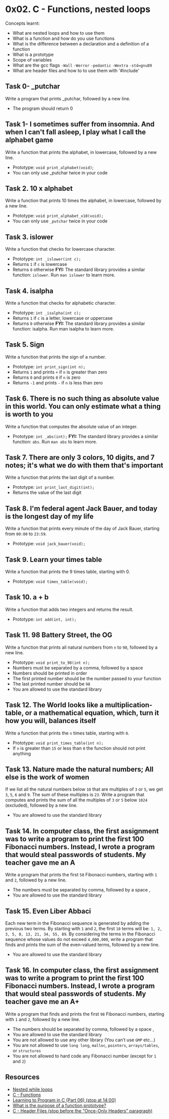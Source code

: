 # 0x02. C - Functions, nested loops
Concepts learnt:
- What are nested loops and how to use them
- What is a function and how do you use functions
- What is the difference between a declaration and a definition of a function
- What is a prototype
- Scope of variables
- What are the gcc flags `-Wall` `-Werror` `-pedantic` `-Wextra` `-std=gnu89`
- What are header files and how to to use them with '#include'
  
## Task 0- _putchar
Write a program that prints _putchar, followed by a new line.
- The program should return 0

## Task 1- I sometimes suffer from insomnia. And when I can't fall asleep, I play what I call the alphabet game
Write a function that prints the alphabet, in lowercase, followed by a new line.
- Prototype: `void print_alphabet(void)`;
- You can only use _putchar twice in your code
## Task 2. 10 x alphabet
Write a function that prints 10 times the alphabet, in lowercase, followed by a new line.
- Prototype: `void print_alphabet_x10(void);`
- You can only use `_putchar` twice in your code
## Task 3. islower
Write a function that checks for lowercase character.
- Prototype: `int _islower(int c);`
- Returns `1` if `c` is lowercase
- Returns `0` otherwise
**FYI:** The standard library provides a similar function: `islower`. Run `man islower` to learn more.
## Task 4. isalpha
Write a function that checks for alphabetic character.
- Prototype:  `int _isalpha(int c);`
- Returns `1` if `c` is a letter, lowercase or uppercase
- Returns `0` otherwise
**FYI:** The standard library provides a similar function: isalpha. Run man isalpha to learn more.
## Task 5. Sign
Write a function that prints the sign of a number.
- Prototype: `int print_sign(int n);`
- Returns `1` and prints `+` if `n` is greater than zero
- Returns `0` and prints `0` if `n` is zero
- Returns `-1` and prints `-` if `n` is less than zero
## Task 6. There is no such thing as absolute value in this world. You can only estimate what a thing is worth to you
Write a function that computes the absolute value of an integer.
- Prototype: `int _abs(int);`
**FYI:** The standard library provides a similar function: `abs`. Run `man abs` to learn more.
## Task 7. There are only 3 colors, 10 digits, and 7 notes; it's what we do with them that's important
Write a function that prints the last digit of a number.
- Prototype: `int print_last_digit(int);`
- Returns the value of the last digit
## Task 8. I'm federal agent Jack Bauer, and today is the longest day of my life
Write a function that prints every minute of the day of Jack Bauer, starting from `00:00` to `23:59`.
- Prototype: `void jack_bauer(void);`
## Task 9. Learn your times table
Write a function that prints the 9 times table, starting with 0.
- Prototype: `void times_table(void);`
## Task 10. a + b
Write a function that adds two integers and returns the result.
- Prototype:  `int add(int, int);`
## Task 11. 98 Battery Street, the OG
Write a function that prints all natural numbers from `n` to `98`, followed by a new line.
- Prototype: `void print_to_98(int n);`
- Numbers must be separated by a comma, followed by a space
- Numbers should be printed in order
- The first printed number should be the number passed to your function
- The last printed number should be `98`
- You are allowed to use the standard library
## Task 12. The World looks like a multiplication-table, or a mathematical equation, which, turn it how you will, balances itself
Write a function that prints the `n` times table, starting with `0`.
- Prototype: `void print_times_table(int n);`
- If `n` is greater than `15` or less than `0` the function should not print anything
## Task 13. Nature made the natural numbers; All else is the work of women
If we list all the natural numbers below `10` that are multiples of `3` or `5`, we get `3`, `5`, `6` and `9`. The sum of these multiples is `23`. Write a program that computes and prints the sum of all the multiples of `3` or `5` below `1024` (excluded), followed by a new line.
- You are allowed to use the standard library
## Task 14. In computer class, the first assignment was to write a program to print the first 100 Fibonacci numbers. Instead, I wrote a program that would steal passwords of students. My teacher gave me an A
Write a program that prints the first `50` Fibonacci numbers, starting with `1` and `2`, followed by a new line.
- The numbers must be separated by comma, followed by a space , 
- You are allowed to use the standard library
## Task 15. Even Liber Abbaci
Each new term in the Fibonacci sequence is generated by adding the previous two terms. By starting with `1` and `2`, the first `10` terms will be: `1, 2, 3, 5, 8, 13, 21, 34, 55, 89`. By considering the terms in the Fibonacci sequence whose values do not exceed `4,000,000`, write a program that finds and prints the sum of the even-valued terms, followed by a new line.
- You are allowed to use the standard library
## Task 16. In computer class, the first assignment was to write a program to print the first 100 Fibonacci numbers. Instead, I wrote a program that would steal passwords of students. My teacher gave me an A+
Write a program that finds and prints the first `98` Fibonacci numbers, starting with `1` and `2`, followed by a new line.
- The numbers should be separated by comma, followed by a space ,
- You are allowed to use the standard library
- You are not allowed to use any other library (You can’t use `GMP` etc…)
- You are not allowed to use `long long`, `malloc`, `pointers`, `arrays/tables`, or `structures`
- You are not allowed to hard code any Fibonacci number (except for `1` and `2`)
## Resources
- [Nested while loops](https://www.youtube.com/watch?v=Z3iGeQ1gIss)
- [C - Functions](https://www.tutorialspoint.com/cprogramming/c_functions.htm)
- [Learning to Program in C (Part 06) (stop at 14:00)](https://www.youtube.com/watch?v=qMlnFwYdqIw)
- [What is the purpose of a function prototype?](https://www.geeksforgeeks.org/what-is-the-purpose-of-a-function-prototype/)
- [C - Header Files (stop before the “Once-Only Headers” paragraph)](https://www.tutorialspoint.com/cprogramming/c_header_files.htm)
  
